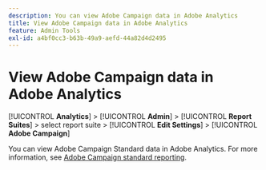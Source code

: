 ```yaml
---
description: You can view Adobe Campaign data in Adobe Analytics
title: View Adobe Campaign data in Adobe Analytics
feature: Admin Tools
exl-id: a4bf0cc3-b63b-49a9-aefd-44a82d4d2495
---
```

# View Adobe Campaign data in Adobe Analytics

[!UICONTROL **Analytics**] > [!UICONTROL **Admin**] > [!UICONTROL **Report Suites**] > select report suite > [!UICONTROL **Edit Settings**] > [!UICONTROL **Adobe Campaign**]

 You can view Adobe Campaign Standard data in Adobe Analytics. For more information, see [Adobe Campaign standard reporting](/help/integrate/adobe-campaign.md).
